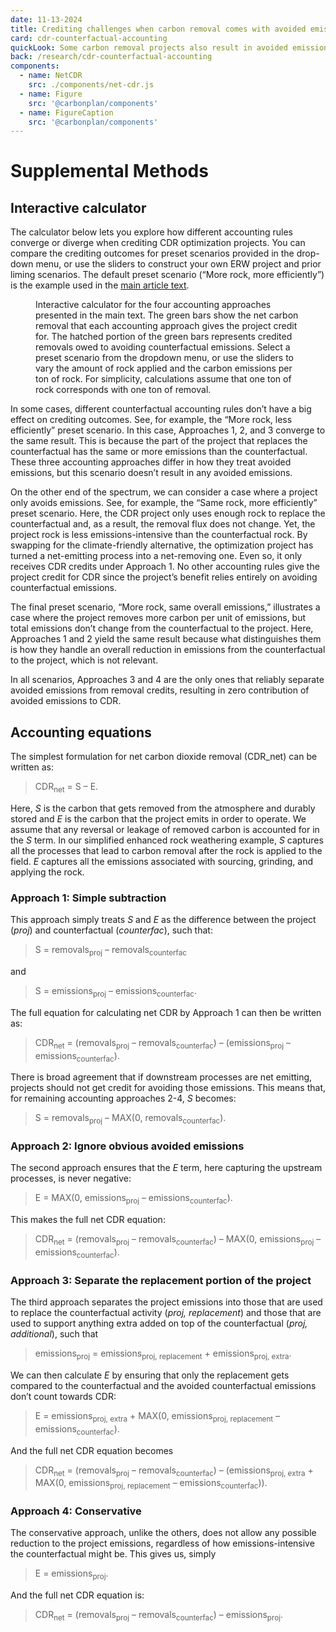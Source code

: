 ```yaml
---
date: 11-13-2024
title: Crediting challenges when carbon removal comes with avoided emissions
card: cdr-counterfactual-accounting
quickLook: Some carbon removal projects also result in avoided emissions. This is good for the climate, but can pose challenges for individual projects that are trying to earn carbon removal credits.
back: /research/cdr-counterfactual-accounting
components:
  - name: NetCDR
    src: ./components/net-cdr.js
  - name: Figure
    src: '@carbonplan/components'
  - name: FigureCaption
    src: '@carbonplan/components'
---
```


# Supplemental Methods

## Interactive calculator

The calculator below lets you explore how different accounting rules converge or diverge when crediting CDR optimization projects. You can compare the crediting outcomes for preset scenarios provided in the drop-down menu, or use the sliders to construct your own ERW project and prior liming scenarios. The default preset scenario (“More rock, more efficiently”) is the example used in the [main article text](/research/cdr-counterfactual-accounting).

<Figure>
    <NetCDR
    presets={{
      'More rock, more efficiently': {
        alkalinityCounterfactual: 15,
        alkalinityProject: 20,
        emissionsFactorCounterfactual: 1,
        emissionsFactorProject: 0.5,
      },
      'More rock, less efficiently': {
        alkalinityCounterfactual: 10,
        alkalinityProject: 30,
        emissionsFactorCounterfactual: 0.4,
        emissionsFactorProject: 0.6,
      },
      'Same rock, more efficiently': {
        alkalinityCounterfactual: 15,
        alkalinityProject: 15,
        emissionsFactorCounterfactual: 1.5,
        emissionsFactorProject: 0.5,
      },
      'More rock, same overall emissions': {
        alkalinityCounterfactual: 15,
        alkalinityProject: 25,
        emissionsFactorCounterfactual: 1,
        emissionsFactorProject: 0.6,
      },
    }}
  />

<FigureCaption number={1}>
  Interactive calculator for the four accounting approaches presented in the
  main text. The green bars show the net carbon removal that each accounting
  approach gives the project credit for. The hatched portion of the green bars
  represents credited removals owed to avoiding counterfactual emissions. Select
  a preset scenario from the dropdown menu, or use the sliders to vary the
  amount of rock applied and the carbon emissions per ton of rock. For
  simplicity, calculations assume that one ton of rock corresponds with one ton
  of removal.
</FigureCaption>

</Figure>

In some cases, different counterfactual accounting rules don’t have a big effect on crediting outcomes. See, for example, the “More rock, less efficiently” preset scenario. In this case, Approaches 1, 2, and 3 converge to the same result. This is because the part of the project that replaces the counterfactual has the same or more emissions than the counterfactual. These three accounting approaches differ in how they treat avoided emissions, but this scenario doesn’t result in any avoided emissions.

On the other end of the spectrum, we can consider a case where a project only avoids emissions. See, for example, the “Same rock, more efficiently” preset scenario. Here, the CDR project only uses enough rock to replace the counterfactual and, as a result, the removal flux does not change. Yet, the project rock is less emissions-intensive than the counterfactual rock. By swapping for the climate-friendly alternative, the optimization project has turned a net-emitting process into a net-removing one. Even so, it only receives CDR credits under Approach 1. No other accounting rules give the project credit for CDR since the project’s benefit relies entirely on avoiding counterfactual emissions.

The final preset scenario, “More rock, same overall emissions,” illustrates a case where the project removes more carbon per unit of emissions, but total emissions don’t change from the counterfactual to the project. Here, Approaches 1 and 2 yield the same result because what distinguishes them is how they handle an overall reduction in emissions from the counterfactual to the project, which is not relevant.

In all scenarios, Approaches 3 and 4 are the only ones that reliably separate avoided emissions from removal credits, resulting in zero contribution of avoided emissions to CDR.

## Accounting equations

The simplest formulation for net carbon dioxide removal (CDR_net) can be written as:

> CDR<sub>net</sub> = S – E.

Here, _S_ is the carbon that gets removed from the atmosphere and durably stored and _E_ is the carbon that the project emits in order to operate. We assume that any reversal or leakage of removed carbon is accounted for in the _S_ term. In our simplified enhanced rock weathering example, _S_ captures all the processes that lead to carbon removal after the rock is applied to the field. _E_ captures all the emissions associated with sourcing, grinding, and applying the rock.

### Approach 1: Simple subtraction

This approach simply treats _S_ and _E_ as the difference between the project (_proj_) and counterfactual (_counterfac_), such that:

> S = removals<sub>proj</sub> – removals<sub>counterfac</sub>

and

> S = emissions<sub>proj</sub> – emissions<sub>counterfac</sub>.

The full equation for calculating net CDR by Approach 1 can then be written as:

> CDR<sub>net</sub> = (removals<sub>proj</sub> – removals<sub>counterfac</sub>) – (emissions<sub>proj</sub> – emissions<sub>counterfac</sub>).

There is broad agreement that if downstream processes are net emitting, projects should not get credit for avoiding those emissions. This means that, for remaining accounting approaches 2-4, _S_ becomes:

> S = removals<sub>proj</sub> – MAX(0, removals<sub>counterfac</sub>).

### Approach 2: Ignore obvious avoided emissions

The second approach ensures that the _E_ term, here capturing the upstream processes, is never negative:

> E = MAX(0, emissions<sub>proj</sub> – emissions<sub>counterfac</sub>).

This makes the full net CDR equation:

> CDR<sub>net</sub> = (removals<sub>proj</sub> – removals<sub>counterfac</sub>) – MAX(0, emissions<sub>proj</sub> – emissions<sub>counterfac</sub>).

### Approach 3: Separate the replacement portion of the project

The third approach separates the project emissions into those that are used to replace the counterfactual activity (_proj, replacement_) and those that are used to support anything extra added on top of the counterfactual (_proj, additional_), such that

> emissions<sub>proj</sub> = emissions<sub>proj, replacement</sub> + emissions<sub>proj, extra</sub>.

We can then calculate _E_ by ensuring that only the replacement gets compared to the counterfactual and the avoided counterfactual emissions don’t count towards CDR:

> E = emissions<sub>proj, extra</sub> + MAX(0, emissions<sub>proj, replacement</sub> – emissions<sub>counterfac</sub>).

And the full net CDR equation becomes

> CDR<sub>net</sub> = (removals<sub>proj</sub> – removals<sub>counterfac</sub>) – (emissions<sub>proj, extra</sub> + MAX(0, emissions<sub>proj, replacement</sub> – emissions<sub>counterfac</sub>)).

### Approach 4: Conservative

The conservative approach, unlike the others, does not allow any possible reduction to the project emissions, regardless of how emissions-intensive the counterfactual might be. This gives us, simply

> E = emissions<sub>proj</sub>.

And the full net CDR equation is:

> CDR<sub>net</sub> = (removals<sub>proj</sub> – removals<sub>counterfac</sub>) – emissions<sub>proj</sub>.
